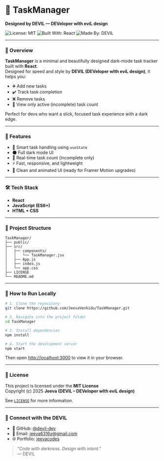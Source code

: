 # 🧾 TaskManager
**Designed by DEVIL — DEVeloper wIth eviL design**

![License: MIT](https://img.shields.io/badge/License-MIT-yellow.svg)
![Built With: React](https://img.shields.io/badge/Built%20With-React-blue?logo=react)
![Made By: DEVIL](https://img.shields.io/badge/Made%20By-DEVIL-black)

---

### 📌 Overview

**TaskManager** is a minimal and beautifully designed dark-mode task tracker built with **React**.  
Designed for speed and style by **DEVIL (DEVeloper wIth eviL design)**, it helps you:

- ➕ Add new tasks
- ✔️ Track task completion
- ❌ Remove tasks
- 🔢 View only active (incomplete) task count

Perfect for devs who want a slick, focused task experience with a dark edge.

---

### 🚀 Features

- 🧠 Smart task handling using `useState`
- 🌑 Full dark mode UI
- 💬 Real-time task count (incomplete only)
- ⚡ Fast, responsive, and lightweight
- 🧼 Clean and animated UI (ready for Framer Motion upgrades)

---

### 🛠️ Tech Stack

- **React**
- **JavaScript (ES6+)**
- **HTML + CSS**

---

### 📁 Project Structure

```
TaskManager/
├── public/
├── src/
│   ├── components/
│   │   └── TaskManager.jsx
│   ├── App.js
│   ├── index.js
│   └── app.css
├── LICENSE
└── README.md
```

---

### 🧪 How to Run Locally

```bash
# 1. Clone the repository
git clone https://github.com/JeevaVenkidu/TaskManager.git

# 2. Navigate into the project folder
cd TaskManager

# 3. Install dependencies
npm install

# 4. Start the development server
npm start
```

Then open [http://localhost:3000](http://localhost:3000) to view it in your browser.

---

### 📄 License

This project is licensed under the **MIT License**  
Copyright (c) 2025 **Jeeva (DEVIL – DEVeloper wIth eviL design)**

See [`LICENSE`](./LICENSE) for more information.

---

### 🤘 Connect with the DEVIL

- 🖤 GitHub: [@devil-dev](https://github.com/JeevaVenkidu)
- 📧 Email: jeeva6316x@gmail.com
- 🌐 Portfolio: [jeevacodes](https://jeevacodes.web.app/)

> _"Code with darkness. Design with intent."_  
> — DEVIL
